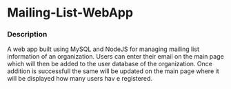 # Mailing-List-WebApp

### Description
A web app built using MySQL and NodeJS for managing mailing list information of an organization. Users can enter their email on the main page which will then be added to the user database of the organization. Once addition is successfull the same will be updated on the main page where it will be displayed how many users hav e registered.
